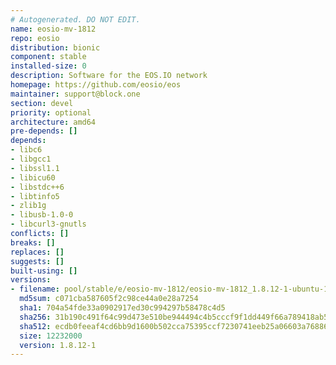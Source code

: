 ```yaml
---
# Autogenerated. DO NOT EDIT.
name: eosio-mv-1812
repo: eosio
distribution: bionic
component: stable
installed-size: 0
description: Software for the EOS.IO network
homepage: https://github.com/eosio/eos
maintainer: support@block.one
section: devel
priority: optional
architecture: amd64
pre-depends: []
depends:
- libc6
- libgcc1
- libssl1.1
- libicu60
- libstdc++6
- libtinfo5
- zlib1g
- libusb-1.0-0
- libcurl3-gnutls
conflicts: []
breaks: []
replaces: []
suggests: []
built-using: []
versions:
- filename: pool/stable/e/eosio-mv-1812/eosio-mv-1812_1.8.12-1-ubuntu-18.04_amd64.deb
  md5sum: c071cba587605f2c98ce44a0e28a7254
  sha1: 704a54fde33a0902917ed30c994297b58478c4d5
  sha256: 31b190c491f64c99d473e510be944494c4b5cccf9f1dd449f66a789418ab5c20
  sha512: ecdb0feeaf4cd6bb9d1600b502cca75395ccf7230741eeb25a06603a7688601540c59ab3b8017eee331802c9dd06cbe731aff55c546838f318cdb8e5afb0e148
  size: 12232000
  version: 1.8.12-1
---
```

